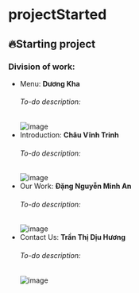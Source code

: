 # projectStarted

## 🔥Starting project
### Division of work:
* Menu: **Dương Kha**
     ###### To-do description: 
     ![image](https://user-images.githubusercontent.com/68959566/126251161-0ce0c6f7-2b2f-48eb-bda9-d40be4c8dc13.png)
* Introduction: **Châu Vĩnh Trinh**
     ###### To-do description: 
     ![image](https://user-images.githubusercontent.com/68959566/126251226-9065229e-aac4-461a-af07-28e4c39217a6.png)
* Our Work: **Đặng Nguyễn Minh An**
     ###### To-do description: 
     ![image](https://user-images.githubusercontent.com/68959566/126251260-07e125fa-a817-445a-9acf-f2e2a661efb6.png)
* Contact Us: **Trần Thị Dịu Hương**
     ###### To-do description: 
     ![image](https://user-images.githubusercontent.com/68959566/126251459-d318d0fe-b434-442a-8339-8aae44b7b98a.png)
